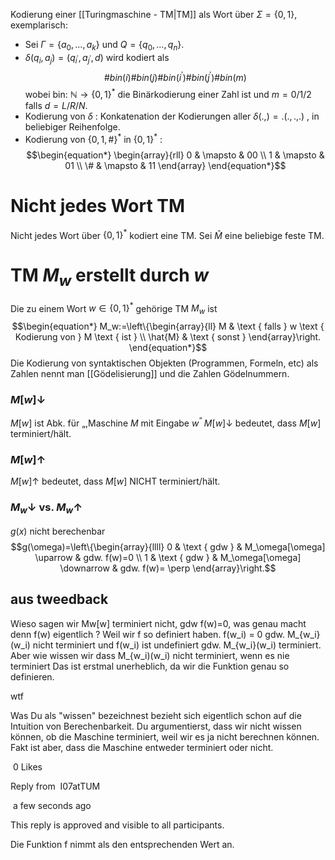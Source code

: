 Kodierung einer [[Turingmaschine - TM|TM]] als Wort über $\Sigma=\{0,1\}$, exemplarisch:
- Sei $\Gamma=\left\{a_0, \ldots, a_k\right\}$ und $Q=\left\{q_0, \ldots, q_n\right\}$.
- $\delta\left(q_i, a_j\right)=\left(q_{i^{\prime}}, a_{j^{\prime}}, d\right)$ wird kodiert als
$$\begin{equation*}
\# b i n(i) \# b i n(j) \# b i n\left(i^{\prime}\right) \# b i n\left(j^{\prime}\right) \# b i n(m)
\end{equation*}$$
wobei bin: $\mathbb{N} \rightarrow\{0,1\}^*$ die Binärkodierung einer Zahl ist und $m=0 / 1 / 2$ falls $d=L / R / N$.
- Kodierung von $\delta$ : Konkatenation der Kodierungen aller $\delta(.,)=.(., .,$.$)$ , in beliebiger Reihenfolge.
- Kodierung von $\{0,1, \#\}^*$ in $\{0,1\}^*$ :
$$\begin{equation*}
\begin{array}{rll}
0 & \mapsto & 00 \\
1 & \mapsto & 01 \\
\# & \mapsto & 11
\end{array}
\end{equation*}$$


# Nicht jedes Wort TM
Nicht jedes Wort über $\{0,1\}^*$ kodiert eine TM.
Sei $\hat{M}$ eine beliebige feste TM.



# TM $M_w$ erstellt durch $w$
Die zu einem Wort $w \in\{0,1\}^*$ gehörige TM $M_w$ ist
$$\begin{equation*}
M_w:=\left\{\begin{array}{ll}
M & \text { falls } w \text { Kodierung von } M \text { ist } \\
\hat{M} & \text { sonst }
\end{array}\right.
\end{equation*}$$
Die Kodierung von syntaktischen Objekten (Programmen, Formeln, etc) als Zahlen nennt man [[Gödelisierung]] und die Zahlen Gödelnummern.

### $M[w] \downarrow$
$M[w]$ ist Abk. für „,Maschine $M$ mit Eingabe $w^{\text {“ }}$ 
$M[w] \downarrow$ bedeutet, dass $M[w]$ terminiert/hält.

### $M[w] \uparrow$
$M[w] \uparrow$ bedeutet, dass $M[w]$ NICHT terminiert/hält.


### $M_w\downarrow$  vs. $M_w\uparrow$ 
$g(x)$ nicht berechenbar
$$g(\omega)=\left\{\begin{array}{llll}
0 & \text { gdw }  & M_\omega[\omega] \uparrow & gdw. f(w)=0 \\
1 & \text { gdw } & M_\omega[\omega] \downarrow & gdw. f(w)= \perp
\end{array}\right.$$


## aus tweedback
Wieso sagen wir Mw[w] terminiert nicht, gdw f(w)=0, was genau macht denn f(w) eigentlich ?
Weil wir f so definiert haben. f(w_i) = 0 gdw. M_{w_i}(w_i) nicht terminiert und f(w_i) ist undefiniert gdw. M_{w_i}(w_i) terminiert.
Aber wie wissen wir dass M_{w_i)(w_i) nicht terminiert, wenn es nie terminiert
Das ist erstmal unerheblich, da wir die Funktion genau so definieren.

wtf

Was Du als "wissen" bezeichnest bezieht sich eigentlich schon auf die Intuition von Berechenbarkeit. Du argumentierst, dass wir nicht wissen können, ob die Maschine terminiert, weil wir es ja nicht berechnen können. Fakt ist aber, dass die Maschine entweder terminiert oder nicht.

 0 Likes

Reply from  I07atTUM

 a few seconds ago

This reply is approved and visible to all participants.

Die Funktion f nimmt als den entsprechenden Wert an.

